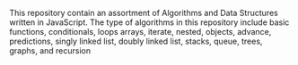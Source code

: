 This repository contain an assortment of Algorithms and Data Structures written in JavaScript. The type of algorithms in this repository include basic functions, conditionals, loops arrays, iterate, nested, objects, advance, predictions, singly linked list, doubly linked list, stacks, queue, trees, graphs, and recursion
